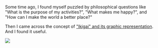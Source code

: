 Some time ago, 
I found myself puzzled by philosophical questions like 
"What is the purpose of my activities?", 
"What makes me happy?", 
and "How can I make the world a better place?"

Then I came across the concept of ["Ikigai" and its graphic representation](https://hyperisland.com/en/blog/thought-leadership/feeling-drained-at-work). 
And I found it useful.
                                            
![](https://alex-khanko.github.io/files/posts/2024/08/b99f499c-a3bd-4ccf-8fc9-08811d872d01.png)
